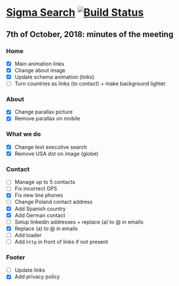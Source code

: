# [Sigma Search](https://soywod.github.io/sigma-search) [![Build Status](https://travis-ci.org/soywod/sigma-search.svg?branch=master)](https://travis-ci.org/soywod/sigma-search)

## 7th of October, 2018: minutes of the meeting

### Home
  - [X] Main animation links
  - [X] Change about image
  - [X] Update schema animation (links)
  - [ ] Turn countries as links (to contact) + make background lighter

### About
  - [X] Change parallax picture
  - [X] Remove parallax on mobile

### What we do
  - [X] Change text executive search
  - [X] Remove USA dot on image (globe)

### Contact
  - [ ] Manage up to 5 contacts
  - [ ] Fix incorrect GPS
  - [X] Fix new line phones
  - [ ] Change Poland contact address
  - [X] Add Spanish country
  - [X] Add German contact
  - [ ] Setup linkedin addresses + replace (a) to @ in emails
  - [X] Replace (a) to @ in emails
  - [ ] Add loader
  - [ ] Add `http` in front of links if not present

### Footer
  - [ ] Update links
  - [X] Add privacy policy
